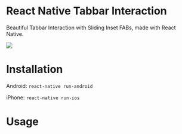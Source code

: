 # React Native Tabbar Interaction

Beautiful Tabbar Interaction with Sliding Inset FABs,
made with React Native.


<img src="https://cdn.dribbble.com/users/1233499/screenshots/4844696/preview.gif" >


# Installation

Android: `react-native run-android`

iPhone: `react-native run-ios`


# Usage

```js
